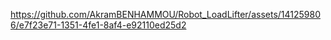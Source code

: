 https://github.com/AkramBENHAMMOU/Robot_LoadLifter/assets/141259806/e7f23e71-1351-4fe1-8af4-e92110ed25d2
